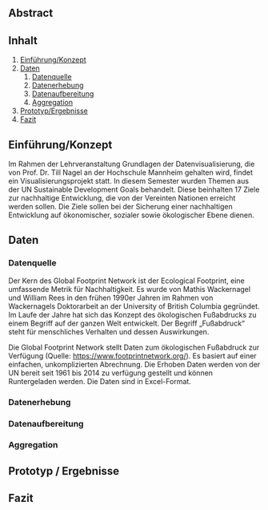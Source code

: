 ## Abstract

## Inhalt
1. [Einführung/Konzept](#Einführung/Konzept)
2. [Daten](#Daten)
    1. [Datenquelle](#subparagraph1)
    2. [Datenerhebung](#subparagraph1)
    3. [Datenaufbereitung](#subparagraph1)
    4. [Aggregation](#subparagraph1)
3. [Prototyp/Ergebnisse](#Prototyp/Ergebnisse)
4. [Fazit](#Fait)

## Einführung/Konzept
Im Rahmen der Lehrveranstaltung Grundlagen der Datenvisualisierung, die von Prof. Dr. Till Nagel an der Hochschule Mannheim gehalten wird, findet ein Visualisierungsprojekt statt. In diesem Semester wurden Themen aus der UN Sustainable Development Goals behandelt. Diese beinhalten 17 Ziele zur nachhaltige Entwicklung, die von der Vereinten Nationen erreicht werden sollen. Die Ziele sollen bei der Sicherung einer nachhaltigen Entwicklung auf ökonomischer, sozialer sowie ökologischer Ebene dienen. 


## Daten
### Datenquelle
Der Kern des Global Footprint Network ist der Ecological Footprint, eine umfassende Metrik für Nachhaltigkeit. Es wurde von Mathis Wackernagel und William Rees in den frühen 1990er Jahren im Rahmen von Wackernagels Doktorarbeit an der University of British Columbia gegründet. Im Laufe der Jahre hat sich das Konzept des ökologischen Fußabdrucks zu einem Begriff auf der ganzen Welt entwickelt. Der Begriff „Fußabdruck“ steht für menschliches Verhalten und dessen Auswirkungen.

Die Global Footprint Network stellt Daten zum ökologischen Fußabdruck zur Verfügung (Quelle: https://www.footprintnetwork.org/). Es basiert auf einer einfachen, unkomplizierten Abrechnung. Die Erhoben Daten werden von der UN bereit seit 1961 bis 2014 zu verfügung gestellt und können Runtergeladen werden. Die Daten sind in Excel-Format. 


### Datenerhebung

### Datenaufbereitung

### Aggregation

## Prototyp	/	Ergebnisse

## Fazit
